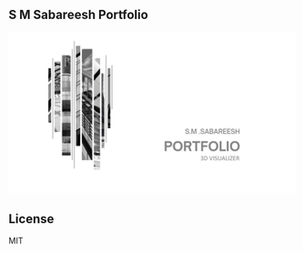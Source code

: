 
## S M Sabareesh Portfolio

![S M Sabareesh Portfolio](./assets/images/SABAREESH%20PORTFOLIO.jpg)

## License

MIT
